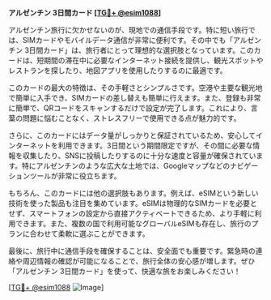 **アルゼンチン 3日間カード [[TG💪+ @esim1088](https://t.me/s/esim1088)]**

アルゼンチン旅行に欠かせないのが、現地での通信手段です。特に短い旅行では、SIMカードやモバイルデータ通信が非常に便利です。その中でも「アルゼンチン 3日間カード」は、旅行者にとって理想的な選択肢となっています。このカードは、短期間の滞在中に必要なインターネット接続を提供し、観光スポットやレストランを探したり、地図アプリを使用したりするのに最適です。

このカードの最大の特徴は、その手軽さとシンプルさです。空港や主要な観光地で簡単に入手でき、SIMカードの差し替えも簡単に行えます。また、登録も非常に簡単で、QRコードをスキャンするだけで設定が完了します。これにより、言葉の問題に悩むことなく、ストレスフリーで使用できる点が魅力的です。

さらに、このカードにはデータ量がしっかりと保証されているため、安心してインターネットを利用できます。3日間という期間限定ですが、その間に必要な情報を収集したり、SNSに投稿したりするのに十分な速度と容量が確保されています。特にアルゼンチンのような広大な土地では、Googleマップなどのナビゲーションツールが非常に役立ちます。

もちろん、このカードには他の選択肢もあります。例えば、eSIMという新しい技術を使った製品も注目を集めています。eSIMは物理的なSIMカードを必要とせず、スマートフォンの設定から直接アクティベートできるため、より手軽に利用できます。また、複数の国で利用可能なグローバルeSIMも存在し、旅行のプランに合わせて柔軟に選ぶことができます。

最後に、旅行中に通信手段を確保することは、安全面でも重要です。緊急時の連絡や周辺情報の確認が可能になることで、旅行全体の安心感が増します。ぜひ「アルゼンチン 3日間カード」を使って、快適な旅をお楽しみください！

[[TG💪+ @esim1088](https://t.me/s/esim1088) ![Image](https://i.postimg.cc/Y0z9fWf4/image.png)]